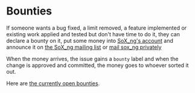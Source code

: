 # Bounties

If someone wants a bug fixed, a limit removed,
a feature implemented or existing work applied and tested
but don't have time to do it, they can declare
a bounty on it, put some money into [SoX_ng's account](Accounting) and
announce it on [the SoX_ng mailing list](https://groups.io/g/sox-ng)
or [mail sox_ng privately](mailto:sox_ng@fastmail.com)

When the money arrives, the issue gains a `bounty` label
and when the change is approved and committed,
the money goes to whoever sorted it out.

Here are [the currently open bounties](https://codeberg.org/sox_ng/sox_ng/issues?labels=240313&state=open).
